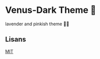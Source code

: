 
# Venus-Dark Theme 🌌

lavender and pinkish theme 🪻💜
## Lisans

[MIT](https://choosealicense.com/licenses/mit/)
